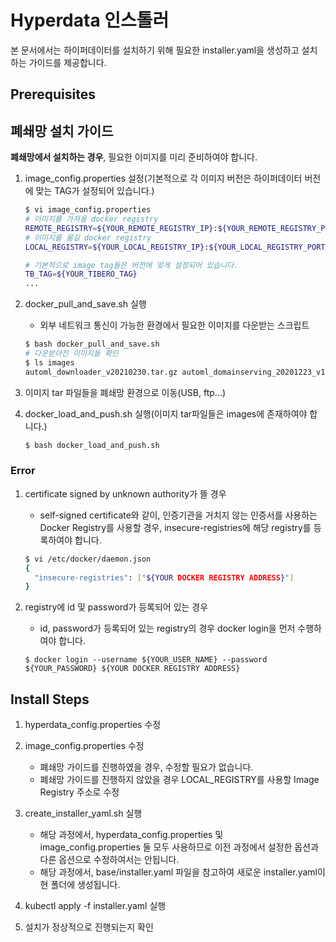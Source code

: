 # Hyperdata 인스톨러

본 문서에서는 하이퍼데이터를 설치하기 위해 필요한 installer.yaml을 생성하고 설치하는 가이드를 제공합니다.

## Prerequisites

## 폐쇄망 설치 가이드
**폐쇄망에서 설치하는 경우**, 필요한 이미지를 미리 준비하여야 합니다.
1. image_config.properties 설정(기본적으로 각 이미지 버전은 하이퍼데이터 버전에 맞는 TAG가 설정되어 있습니다.)
    
    ```bash
    $ vi image_config.properties
    # 이미지를 가져올 docker registry
    REMOTE_REGISTRY=${YOUR_REMOTE_REGISTRY_IP}:${YOUR_REMOTE_REGISTRY_PORT}
    # 이미지를 옮길 docker registry
    LOCAL_REGISTRY=${YOUR_LOCAL_REGISTRY_IP}:${YOUR_LOCAL_REGISTRY_PORT}

    # 기본적으로 image tag들은 버전에 맞게 설정되어 있습니다.
    TB_TAG=${YOUR_TIBERO_TAG}
    ...
    ```
2. docker_pull_and_save.sh 실행
    - 외부 네트워크 통신이 가능한 환경에서 필요한 이미지를 다운받는 스크립트
    ````bash
    $ bash docker_pull_and_save.sh
    # 다운받아진 이미지들 확인
    $ ls images
    automl_downloader_v20210230.tar.gz automl_domainserving_20201223_v1.tar.gz ...
    ````

3. 이미지 tar 파일들을 폐쇄망 환경으로 이동(USB, ftp...)

4. docker_load_and_push.sh 실행(이미지 tar파일들은 images에 존재하여야 합니다.)
    ````bash
    $ bash docker_load_and_push.sh
    ````

### Error
1. certificate signed by unknown authority가 뜰 경우
   - self-signed certificate와 같이, 인증기관을 거치지 않는 인증서를 사용하는 Docker Registry를 사용할 경우, insecure-registries에 해당 registry를 등록하여야 합니다.
    ```bash
    $ vi /etc/docker/daemon.json
    {
      "insecure-registries": ["${YOUR DOCKER REGISTRY ADDRESS}"]
    }
    ```

2. registry에 id 및 password가 등록되어 있는 경우
    - id, password가 등록되어 있는 registry의 경우 docker login을 먼저 수행하여야 합니다.
    ```
    $ docker login --username ${YOUR_USER_NAME} --password ${YOUR_PASSWORD} ${YOUR DOCKER REGISTRY ADDRESS}
    ```


## Install Steps
1. hyperdata_config.properties 수정

2. image_config.properties 수정
    - 폐쇄망 가이드를 진행하였을 경우, 수정할 필요가 없습니다.
    - 폐쇄망 가이드를 진행하지 않았을 경우 LOCAL_REGISTRY를 사용할 Image Registry 주소로 수정

3. create_installer_yaml.sh 실행
   - 해당 과정에서, hyperdata_config.properties 및 image_config.properties 둘 모두 사용하므로 이전 과정에서 설정한 옵션과 다른 옵션으로 수정하여서는 안됩니다.
   - 해당 과정에서, base/installer.yaml 파일을 참고하여 새로운 installer.yaml이 현 폴더에 생성됩니다.

4. kubectl apply -f installer.yaml 실행

5. 설치가 정상적으로 진행되는지 확인